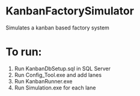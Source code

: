 # KanbanFactorySimulator
Simulates a kanban based factory system

# To run:
  1) Run KanbanDbSetup.sql in SQL Server</br>
  2) Run Config_Tool.exe and add lanes</br>
  3) Run KanbanRunner.exe</br>
  4) Run Simulation.exe for each lane</br>
